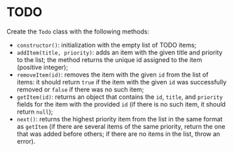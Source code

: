 # TODO

Create the `Todo` class with the following methods:

- `constructor()`: initialization with the empty list of TODO items;
- `addItem(title, priority)`: adds an item with the given title and priority to the list; the method returns the unique id assigned to the item (positive integer);
- `removeItem(id)`: removes the item with the given `id` from the list of items: it should return `true` if the item with the given `id` was successfully removed or `false` if there was no such item;
- `getItem(id)`: returns an object that contains the `id`, `title`, and `priority` fields for the item with the provided `id` (if there is no such item, it should return `null`);
- `next()`: returns the highest priority item from the list in the same format as `getItem` (if there are several items of the same priority, return the one that was added before others; if there are no items in the list, throw an error).
